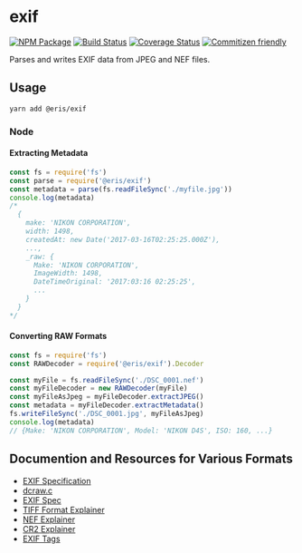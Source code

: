 # exif

[![NPM Package](https://badge.fury.io/js/%40eris%2Fexif.svg)](https://www.npmjs.com/package/@eris/exif)
[![Build Status](https://travis-ci.org/ErisVentures/js-image.svg?branch=master)](https://travis-ci.org/ErisVentures/js-image)
[![Coverage Status](https://coveralls.io/repos/github/ErisVentures/js-image/badge.svg?branch=master)](https://coveralls.io/github/ErisVentures/js-image?branch=master)
[![Commitizen friendly](https://img.shields.io/badge/commitizen-friendly-brightgreen.svg)](http://commitizen.github.io/cz-cli/)

Parses and writes EXIF data from JPEG and NEF files.

## Usage

`yarn add @eris/exif`

### Node

#### Extracting Metadata

```js
const fs = require('fs')
const parse = require('@eris/exif')
const metadata = parse(fs.readFileSync('./myfile.jpg'))
console.log(metadata)
/*
  {
    make: 'NIKON CORPORATION',
    width: 1498,
    createdAt: new Date('2017-03-16T02:25:25.000Z'),
    ...,
    _raw: {
      Make: 'NIKON CORPORATION',
      ImageWidth: 1498,
      DateTimeOriginal: '2017:03:16 02:25:25',
      ...
    }
  }
*/
```

#### Converting RAW Formats

```js
const fs = require('fs')
const RAWDecoder = require('@eris/exif').Decoder

const myFile = fs.readFileSync('./DSC_0001.nef')
const myFileDecoder = new RAWDecoder(myFile)
const myFileAsJpeg = myFileDecoder.extractJPEG()
const metadata = myFileDecoder.extractMetadata()
fs.writeFileSync('./DSC_0001.jpg', myFileAsJpeg)
console.log(metadata)
// {Make: 'NIKON CORPORATION', Model: 'NIKON D4S', ISO: 160, ...}
```

## Documention and Resources for Various Formats

- [EXIF Specification](http://www.exif.org/Exif2-2.PDF)
- [dcraw.c](www.cybercom.net/~dcoffin/dcraw/dcraw.c)
- [EXIF Spec]()
- [TIFF Format Explainer](http://www.fileformat.info/format/tiff/corion.htm)
- [NEF Explainer](http://lclevy.free.fr/nef/)
- [CR2 Explainer](http://lclevy.free.fr/cr2/)
- [EXIF Tags](http://www.sno.phy.queensu.ca/~phil/exiftool/TagNames/EXIF.html)
